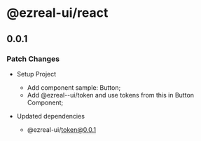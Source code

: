 # @ezreal-ui/react

## 0.0.1

### Patch Changes

- Setup Project

  - Add component sample: Button;
  - Add @ezreal--ui/token and use tokens from this in Button Component;

- Updated dependencies
  - @ezreal-ui/token@0.0.1
